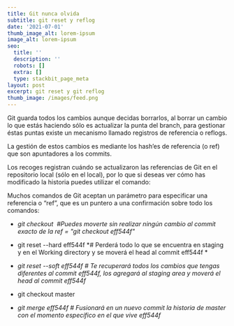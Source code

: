 ```yaml
---
title: Git nunca olvida
subtitle: git reset y reflog
date: '2021-07-01'
thumb_image_alt: lorem-ipsum
image_alt: lorem-ipsum
seo:
  title: ''
  description: ''
  robots: []
  extra: []
  type: stackbit_page_meta
layout: post
excerpt: git reset y git reflog
thumb_image: /images/feed.png
---
```

Git guarda todos los cambios aunque decidas borrarlos, al borrar un cambio lo que estás haciendo sólo es actualizar la punta del branch, para gestionar éstas puntas existe un mecanismo llamado registros de referencia o reflogs.

La gestión de estos cambios es mediante los hash’es de referencia (o ref) que son apuntadores a los commits.

Los recoges registran cuándo se actualizaron las referencias de Git en el repositorio local (sólo en el local), por lo que si deseas ver cómo has modificado la historia puedes utilizar el comando:

Muchos comandos de Git aceptan un parámetro para especificar una referencia o “ref”, que es un puntero a una confirmación sobre todo los comandos:

*   *git checkout  #Puedes moverte sin realizar ningún cambio al commit exacto de la ref = "git checkout eff544f"*

<!---->

*   git reset --hard eff544f \*# Perderá todo lo que se encuentra en staging y en el Working directory y se moverá el head al commit eff544f
    \*

*   *git reset --soft eff544f # Te recuperará todos los cambios que tengas diferentes al commit eff544f, los agregará al staging area y moverá el head al commit eff544f*

<!---->

*   git checkout master


*   *git merge eff544f # Fusionará en un nuevo commit la historia de master con el momento específico en el que vive eff544f*
